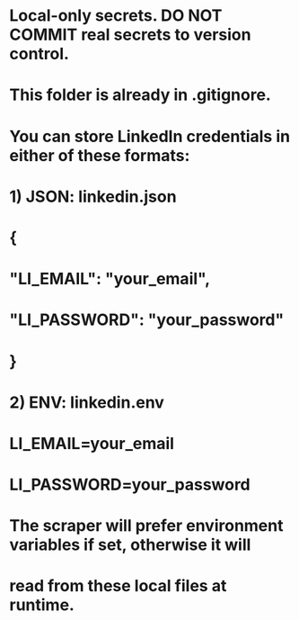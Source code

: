 # Local-only secrets. DO NOT COMMIT real secrets to version control.
# This folder is already in .gitignore.
# You can store LinkedIn credentials in either of these formats:
#
# 1) JSON: linkedin.json
#    {
#      "LI_EMAIL": "your_email",
#      "LI_PASSWORD": "your_password"
#    }
#
# 2) ENV: linkedin.env
#    LI_EMAIL=your_email
#    LI_PASSWORD=your_password
#
# The scraper will prefer environment variables if set, otherwise it will
# read from these local files at runtime.

